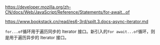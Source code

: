 <https://developer.mozilla.org/zh-CN/docs/Web/JavaScript/Reference/Statements/for-await...of>

<https://www.bookstack.cn/read/es6-3rd/spilt.3.docs-async-iterator.md>

`for...of`循环用于遍历同步的 Iterator 接口。新引入的`for await...of`循环，则是用于遍历异步的 Iterator 接口。